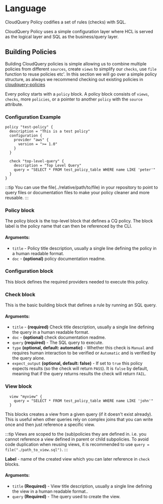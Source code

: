 # Language

CloudQuery Policy codifies a set of rules (checks) with SQL.

CloudQuery Policy uses a simple configuration layer where HCL is served as the logical layer and SQL as the business/query layer.

## Building Policies

Building CloudQuery policies is simple allowing us to combine multiple policies from different `sources`, create `views` to simplify our `checks`, use `file` function to reuse policies etc'. In this section we will go over a simple policy structure, as always we recommend checking out existing policies in [cloudquery-policies](https://github.com/cloudquery-policies)

Every policy starts with a `policy` block. A policy block consists of `views`, `checks`, more `policies`, or a pointer to another `policy` with the `source` attribute.

### Configuration Example

```hcl
policy "test-policy" {
  description = "This is a test policy"
  configuration {
    provider "aws" {
      version = ">= 1.0"
    }
  }

  check "top-level-query" {
    description = "Top Level Query"
    query = "SELECT * FROM test_policy_table WHERE name LIKE 'peter'"
  }
}
```

:::tip 
You can use the file(../relative/path/to/file) in your repository to point to query files or documentation files to make your policy cleaner and more reusable.
:::

### Policy block

The policy block is the top-level block that defines a CQ policy. The block label is the policy name that can then be referenced by the CLI.

#### Arguments:
- `title` - Policy title description, usually a single line defining the policy in a human readable format.
- `doc` - **(optional)** policy documentation readme.

### Configuration block

This block defines the required providers needed to execute this policy.

### Check block

This is the basic building block that defines a rule by running an SQL query.

#### Arguments:
- `title` - **(required)** Check title description, usually a single line defining the query in a human readable format.
- `doc` - **(optional)** check documentation readme.
- `query` **(required)** - The SQL query to execute.
- `type` **(optional, default: automatic)** - Whether this check is `Manual` and requires human interaction to be verified or `Automatic` and is verified by the query alone.
- `expect_output` **(optional, default: false)** - If set to `true` this policy expects results (so the check will return `PASS`). It is `false` by default, meaning that if the query returns results the check will return `FAIL`. 

### View block

```hcl
  view "myview" {
    query = "SELECT * FROM test_policy_table WHERE name LIKE 'john'"
  }
```

This blocks creates a view from a given query (if it doesn't exist already). This is useful when other queries rely on complex joins that you can write once and then just reference a specific view. 

:::tip
Views are scoped to the (sub)policies they are defined in.  i.e. you cannot reference a view defined in parent
or child subpolicies. To avoid code duplication when reusing views, it is recommended to use `query = file("./path_to_view.sql")`.
:::

**Label** - name of the created view which you can later reference in `check` blocks.

#### Arguments:
 - `title` **(Required)** - View title description, usually a single line defining the view in a human readable format..
 - `query` **(Required)** - The query used to create the view.
